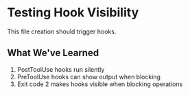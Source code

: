 # Testing Hook Visibility

This file creation should trigger hooks.

## What We've Learned

1. PostToolUse hooks run silently
2. PreToolUse hooks can show output when blocking
3. Exit code 2 makes hooks visible when blocking operations
